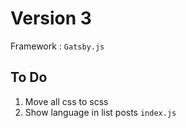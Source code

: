 # Version 3

Framework : `Gatsby.js`

## To Do

1. Move all css to scss
2. Show language in list posts `index.js`
